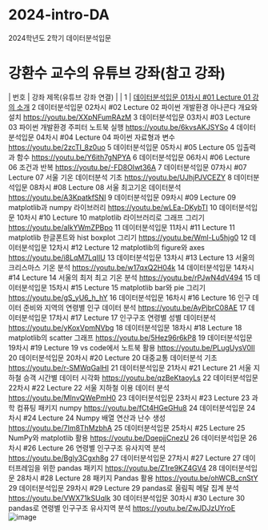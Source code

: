 # 2024-intro-DA
2024학년도 2학기 데이터분석입문

# 강환수 교수의 유튜브 강좌(참고 강좌)

| 번호 | 강좌 제목(유튜브 강좌 연결) |
| 1 | [데이터분석입문 01차시 #01 Lecture 01 강의 소개](https://youtu.be/D-JcJGuCq-M)
2	데이터분석입문 02차시 #02 Lecture 02 파이썬 개발환경 아나콘다 개요와 설치	https://youtu.be/XXpNFumRAzM
3	데이터분석입문 03차시 #03 Lecture 03 파이썬 개발환경 주피터 노트북 실행	https://youtu.be/6kvsAKJSYSo
4	데이터분석입문 04차시 #04 Lecture 04 파이썬 자료형과 변수	https://youtu.be/2zcTI_8z0uo
5	데이터분석입문 05차시 #05 Lecture 05 입출력과 함수	https://youtu.be/Y6ith7gNPYA
6	데이터분석입문 06차시 #06 Lecture 06 조건과 반복	https://youtu.be/-FD8OIwt36A
7	데이터분석입문 07차시 #07 Lecture 07 서울 기온 데이터분석 기초	https://youtu.be/UJhjPJVCEZY
8	데이터분석입문 08차시 #08 Lecture 08 서울 최고기온 데이터분석	https://youtu.be/A3KpatkfSNI
9	데이터분석입문 09차시 #09 Lecture 09 matplotlib과 numpy 라이브러리	https://youtu.be/wLEa-DKybTI
10	데이터분석입문 10차시 #10 Lecture 10 matplotlib 라이브러리로 그래프 그리기	https://youtu.be/aIkYWmZPBpo
11	데이터분석입문 11차시 #11 Lecture 11 matplotlib 한글폰트와 hist boxplot 그리기	https://youtu.be/Wml-Lu5hjg0
12	데이터분석입문 12차시 #12 Lecture 12 matplotlib의 figure와 axes	https://youtu.be/i8LqM7LqIIU
13	데이터분석입문 13차시 #13 Lecture 13 서울의 크리스마스 기온 분석	https://youtu.be/w17qxQ2H04k
14	데이터분석입문 14차시 #14 Lecture 14 서울의 최저 최고 기온 분석	https://youtu.be/rPJwN4dV494
15	데이터분석입문 15차시 #15 Lecture 15 matplotlib bar와 pie 그리기	https://youtu.be/gS_yU6_h_hY
16	데이터분석입문 16차시 #16 Lecture 16 인구 데이터 준비와 지역의 연령별 인구 데이터 분석	https://youtu.be/AyPjbrC08AE
17	데이터분석입문 17차시 #17 Lecture 17 인구구조 연령별 성별 데이터분석	https://youtu.be/yKoxVpmNVbg
18	데이터분석입문 18차시 #18 Lecture 18 matplotlib의 scatter 그래프	https://youtu.be/5Hez96r6kP8
19	데이터분석입문 19차시 #19 Lecture 19 vs code에서 노트북 활용	https://youtu.be/PLugUysV0II
20	데이터분석입문 20차시 #20 Lecture 20 대중교통 데이터분석 기초	https://youtu.be/r-SMWqGalHI
21	데이터분석입문 21차시 #21 Lecture 21 서울 지하철 승객 시간별 데이터 시각화	https://youtu.be/qzBeKtaoyLs
22	데이터분석입문 22차시 #22 Lecture 22 서울 지하철 이용 데이터 분석	https://youtu.be/MInvQWePmH0
23	데이터분석입문 23차시 #23 Lecture 23 과학 컴퓨팅 패키지 numpy	https://youtu.be/fCt4HGeGHu8
24	데이터분석입문 24차시 #24 Lecture 24 Numpy 배열 연산과 난수 생성	https://youtu.be/7Im8ThMzbhA
25	데이터분석입문 25차시 #25 Lecture 25 NumPy와 matplotlib 활용	https://youtu.be/DqepjjCnezU
26	데이터분석입문 26차시 #26 Lecture 26 연령별 인구구조 유사지역 분석	https://youtu.be/Bgly3Cgxh8g
27	데이터분석입문 27차시 #27 Lecture 27 데이터프레임을 위한 pandas 패키지	https://youtu.be/Z1re9KZ4GV4
28	데이터분석입문 28차시 #28 Lecture 28 패키지 Pandas 활용	https://youtu.be/ohWCB_cnStY
29	데이터분석입문 29차시 #29 Lecture 29 pandas로 올림픽 메달 집계 분석	https://youtu.be/VWX71kSUqIk
30	데이터분석입문 30차시 #30 Lecture 30 pandas로 연령별 인구구조 유사지역 분석	https://youtu.be/ZwJDJzUYroE
![image](https://github.com/user-attachments/assets/c4bc448b-03bd-433c-951f-e046e680e5a6)
